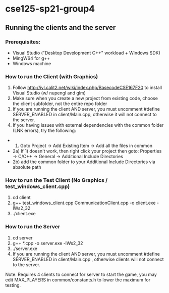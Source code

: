 # cse125-sp21-group4

## Running the clients and the server

### Prerequisites:
- Visual Studio ("Desktop Development C++" workload + Windows SDK)
- MingW64 for g++
- Windows machine

### How to run the Client (with Graphics)
1. Follow http://ivl.calit2.net/wiki/index.php/BasecodeCSE167F20 to install Visual Studio (w/ nupengl and glm)
2. Make sure when you create a new project from existing code, choose the client subfolder, not the entire repo folder
3. If you are running the client AND server, you must uncomment #define SERVER_ENABLED in client/Main.cpp, otherwise it will not connect to the server.
4. If you having issues with external dependencies with the common folder (LNK errors), try the following:
  - 1) Goto Project -> Add Existing Item -> Add all the files in common 
  - 2a) If 1) doesn't work, then right click your project then goto: Properties -> C/C++ -> General -> Additional Include Directories
  - 2b) add the common folder to your Additional Include Directories via absolute path

### How to run the Test Client (No Graphics / test_windows_client.cpp)
1. cd client
2. g++ test_windows_client.cpp CommunicationClient.cpp -o client.exe -lWs2_32
3. ./client.exe  

### How to run the Server
1. cd server
2. g++ *.cpp -o server.exe -lWs2_32
3. ./server.exe
4. If you are running the client AND server, you must uncomment #define SERVER_ENABLED in client/Main.cpp , otherwise clients will not connect to the server.

Note: Requires 4 clients to connect for server to start the game, you may edit MAX_PLAYERS in common/constants.h to lower the maximum for testing.
